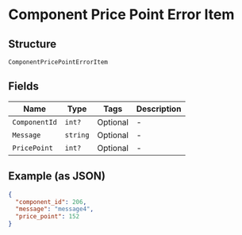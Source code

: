 
# Component Price Point Error Item

## Structure

`ComponentPricePointErrorItem`

## Fields

| Name | Type | Tags | Description |
|  --- | --- | --- | --- |
| `ComponentId` | `int?` | Optional | - |
| `Message` | `string` | Optional | - |
| `PricePoint` | `int?` | Optional | - |

## Example (as JSON)

```json
{
  "component_id": 206,
  "message": "message4",
  "price_point": 152
}
```

